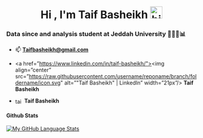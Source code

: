 <h1 align="center">Hi , I'm Taif Basheikh <img src="https://user-images.githubusercontent.com/1303154/88677602-1635ba80-d120-11ea-84d8-d263ba5fc3c0.gif" width="32px" height ="32px" alt="hi"></h1>         

<h3 align="left">Data since and analysis student at Jeddah University 👩🏻‍💻📊 </h3> 

- 📫 **Taifbasheikh@gmail.com**


 - <a href=”https://www.linkedin.com/in/taif-basheikh/"><img align=”center” src=”https://raw.githubusercontent.com/username/reponame/branch/foldername/icon.svg" alt=”"Taif Basheikh" | LinkedIn” width=”21px”/></a> **Taif Basheikh**

- <a href="linkedin.com/in/taif-basheikh-7a855a248" target="blank"><img align="center" src="![image](https://user-images.githubusercontent.com/107805330/184543409-a9962db9-5d03-4d26-8747-a19339bc9bd5.png)" alt="taif_bash" height="17" width="20" /></a> **Taif Basheikh**
</p>

#### Github Stats
[![My GitHub Language Stats](https://github-readme-stats.vercel.app/api/top-langs/?username=TaifBash&langs_count=6&theme=nightowl)]()

